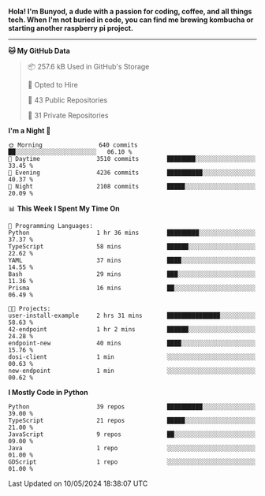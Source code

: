 <p>
<b>Hola! I'm Bunyod, a dude with a passion for coding, coffee, and all things tech. When I'm not buried in code, you can find me brewing kombucha or starting another raspberry pi project.</b>
</p>

---

<!--START_SECTION:waka-->
**🐱 My GitHub Data** 

> 📦 257.6 kB Used in GitHub's Storage 
 > 
> 💼 Opted to Hire
 > 
> 📜 43 Public Repositories 
 > 
> 🔑 31 Private Repositories 
 > 
**I'm a Night 🦉** 

```text
🌞 Morning                640 commits         ██░░░░░░░░░░░░░░░░░░░░░░░   06.10 % 
🌆 Daytime                3510 commits        ████████░░░░░░░░░░░░░░░░░   33.45 % 
🌃 Evening                4236 commits        ██████████░░░░░░░░░░░░░░░   40.37 % 
🌙 Night                  2108 commits        █████░░░░░░░░░░░░░░░░░░░░   20.09 % 
```


📊 **This Week I Spent My Time On** 

```text
💬 Programming Languages: 
Python                   1 hr 36 mins        █████████░░░░░░░░░░░░░░░░   37.37 % 
TypeScript               58 mins             ██████░░░░░░░░░░░░░░░░░░░   22.62 % 
YAML                     37 mins             ████░░░░░░░░░░░░░░░░░░░░░   14.55 % 
Bash                     29 mins             ███░░░░░░░░░░░░░░░░░░░░░░   11.36 % 
Prisma                   16 mins             ██░░░░░░░░░░░░░░░░░░░░░░░   06.49 % 

🐱‍💻 Projects: 
user-install-example     2 hrs 31 mins       ███████████████░░░░░░░░░░   58.63 % 
42-endpoint              1 hr 2 mins         ██████░░░░░░░░░░░░░░░░░░░   24.28 % 
endpoint-new             40 mins             ████░░░░░░░░░░░░░░░░░░░░░   15.76 % 
dosi-client              1 min               ░░░░░░░░░░░░░░░░░░░░░░░░░   00.63 % 
new-endpoint             1 min               ░░░░░░░░░░░░░░░░░░░░░░░░░   00.62 % 
```

**I Mostly Code in Python** 

```text
Python                   39 repos            ██████████░░░░░░░░░░░░░░░   39.00 % 
TypeScript               21 repos            █████░░░░░░░░░░░░░░░░░░░░   21.00 % 
JavaScript               9 repos             ██░░░░░░░░░░░░░░░░░░░░░░░   09.00 % 
Java                     1 repo              ░░░░░░░░░░░░░░░░░░░░░░░░░   01.00 % 
GDScript                 1 repo              ░░░░░░░░░░░░░░░░░░░░░░░░░   01.00 % 
```




 Last Updated on 10/05/2024 18:38:07 UTC
<!--END_SECTION:waka-->
